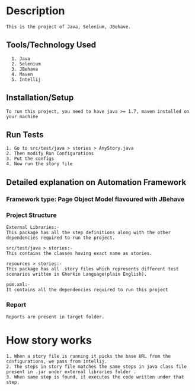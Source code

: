 # Description
```
This is the project of Java, Selenium, JBehave. 
```
## Tools/Technology Used
```
  1. Java
  2. Selenium
  3. JBehave
  4. Maven
  5. Intellij

```	
## Installation/Setup
```
To run this project, you need to have java >= 1.7, maven installed on your machine
```	
## Run Tests
```
1. Go to src/test/java > stories > AnyStory.java
2. Then modify Run Configurations
3. Put the configs 
4. Now run the story file 
```
## Detailed explanation on Automation Framework

### Framework type: Page Object Model flavoured with JBehave

### Project Structure
```
External Libraries:-
This package has all the step definitions along with the other dependencies required to run the project. 
```
```
src/test/java > stories:- 
This contains the classes having exact name as stories. 
```
```
resources > stories:-
This package has all .story files which represents different test scenarios written in Gherkin Language(plain English).
```
```
pom.xml:-
It contains all the dependencies required to run this project
```
### Report
```
Reports are present in target folder.
```
# How story works
```
1. When a story file is running it picks the base URL from the configurations, we pass from intellij.
2. The steps in story file matches the same steps in java class file present in .jar under external libraries folder .
3. When same step is found, it executes the code written under that step.
```
